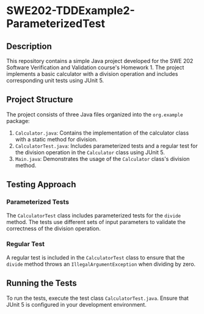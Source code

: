 # SWE202-TDDExample2-ParameterizedTest

## Description
This repository contains a simple Java project developed for the SWE 202 Software Verification and Validation course's Homework 1. The project implements a basic calculator with a division operation and includes corresponding unit tests using JUnit 5.

## Project Structure
The project consists of three Java files organized into the `org.example` package:
1. `Calculator.java`: Contains the implementation of the calculator class with a static method for division.
2. `CalculatorTest.java`: Includes parameterized tests and a regular test for the division operation in the `Calculator` class using JUnit 5.
3. `Main.java`: Demonstrates the usage of the `Calculator` class's division method.

## Testing Approach
### Parameterized Tests
The `CalculatorTest` class includes parameterized tests for the `divide` method. The tests use different sets of input parameters to validate the correctness of the division operation.

### Regular Test
A regular test is included in the `CalculatorTest` class to ensure that the `divide` method throws an `IllegalArgumentException` when dividing by zero.

## Running the Tests
To run the tests, execute the test class `CalculatorTest.java`. Ensure that JUnit 5 is configured in your development environment.
